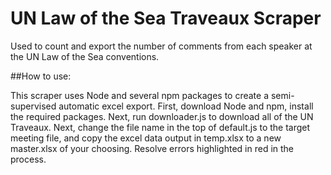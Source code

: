 # UN Law of the Sea Traveaux Scraper

Used to count and export the number of comments from each speaker at the UN Law of the Sea conventions.

##How to use:

This scraper uses Node and several npm packages to create a semi-supervised automatic excel export. First, download Node and npm, install the required packages. Next, run downloader.js to download all of the UN Traveaux. Next, change the file name in the top of default.js to the target meeting file, and copy the excel data output in temp.xlsx to a new master.xlsx of your choosing. Resolve errors highlighted in red in the process.
